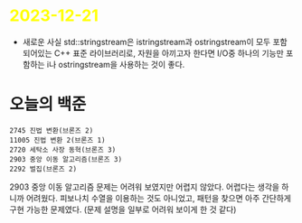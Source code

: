 # <span style="color:yellow">2023-12-21</span>

- 새로운 사실
std::stringstream은 istringstream과 ostringstream이 모두 포함되어있는 C++ 표준 라이브러리로, 자원을 아끼고자 한다면 I/O중 하나의 기능만 포함하는 i나 ostringstream을 사용하는 것이 좋다.


# 오늘의 백준
```level8
2745 진법 변환(브론즈 2)
11005 진법 변환 2(브론즈 1)
2720 세탁소 사장 동혁(브론즈 3)
2903 중앙 이동 알고리즘(브론즈 3)
2292 벌집(브론즈 2)
```

2903 중앙 이동 알고리즘 문제는 어려워 보였지만 어렵지 않았다.
어렵다는 생각을 하니까 어려웠다. 피보나치 수열을 이용하는 것도 아니었고, 패턴을 찾으면 아주 간단하게 구현 가능한 문제였다. (문제 설명을 일부로 어려워 보이게 한 것 같다)

